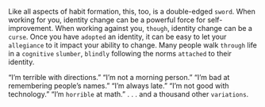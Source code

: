 Like all aspects of habit formation, this, too, is a double-edged
`sword`. When working for you, identity change can be a powerful force
for self-improvement. When working against you, `though`, identity
change can be a `curse`. Once you have `adopted` an identity, it can be
easy to let your `allegiance` to it impact your ability to change. Many
people walk `through` life in a `cognitive` `slumber`, `blindly` following the
norms `attached` to their identity.

“I’m terrible with directions.”
“I’m not a morning person.”
“I’m bad at remembering people’s names.”
“I’m always late.”
“I’m not good with technology.”
“I’m `horrible` at math.”
. . . and a thousand other `variations`.